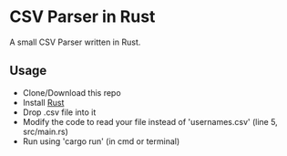 # CSV Parser in Rust
A small CSV Parser written in Rust.
## Usage
 - Clone/Download this repo
 - Install [Rust](https://www.rust-lang.org/tools/install)
 - Drop .csv file into it
 - Modify the code to read your file instead of 'usernames.csv' (line 5, src/main.rs)
 - Run using 'cargo run' (in cmd or terminal)